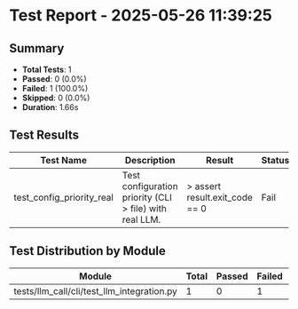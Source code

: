 # Test Report - 2025-05-26 11:39:25

## Summary
- **Total Tests**: 1
- **Passed**: 0 (0.0%)
- **Failed**: 1 (100.0%)
- **Skipped**: 0 (0.0%)
- **Duration**: 1.66s

## Test Results

| Test Name | Description | Result | Status | Duration | Timestamp | Error Message |
|-----------|-------------|--------|--------|----------|-----------|---------------|
| test_config_priority_real | Test configuration priority (CLI > file) with real LLM. | >       assert result.exit_code == 0 | Fail | 0.005s | 2025-05-26 11:39:26 | self = <test_llm_integration.TestConfigurationIntegration object at 0x7cf811bc1360> tmp_path = Posix... |

## Test Distribution by Module

| Module | Total | Passed | Failed | Skipped |
|--------|-------|--------|--------|---------|
| tests/llm_call/cli/test_llm_integration.py | 1 | 0 | 1 | 0 |